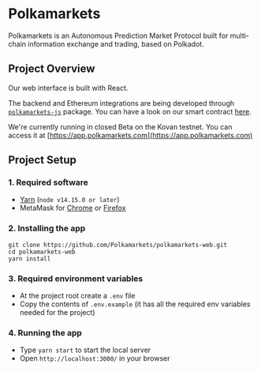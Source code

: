 # Polkamarkets

Polkamarkets is an Autonomous Prediction Market Protocol built for multi-chain information exchange and trading, based on Polkadot.

## Project Overview

Our web interface is built with React.

The backend and Ethereum integrations are being developed through [`polkamarkets-js`](https://github.com/Polkamarkets/polkamarkets-js) package. You can have a look on our smart contract [here](https://github.com/Polkamarkets/polkamarkets-js/blob/main/contracts/PredictionMarket.sol).

We're currently running in closed Beta on the Kovan testnet. You can access it at [https://app.polkamarkets.com](https://app.polkamarkets.com)

## Project Setup

### 1. Required software

- [Yarn](https://yarnpkg.com/) (`node v14.15.0 or later`)
- MetaMask for [Chrome](https://chrome.google.com/webstore/detail/metamask/nkbihfbeogaeaoehlefnkodbefgpgknn?hl=en) or [Firefox](https://addons.mozilla.org/en-US/firefox/addon/ether-metamask/)

### 2. Installing the app

```
git clone https://github.com/Polkamarkets/polkamarkets-web.git
cd polkamarkets-web
yarn install
```

### 3. Required environment variables

- At the project root create a `.env` file
- Copy the contents of `.env.example` (it has all the required env variables needed for the project)

### 4. Running the app

- Type `yarn start` to start the local server
- Open `http://localhost:3000/` in your browser
